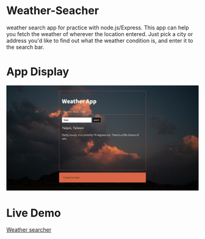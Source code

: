 # Weather-Seacher

weather search app for practice with node.js/Express. This app can help you fetch the weather of wherever the location entered. Just pick a city or address you'd like to find out what the weather condition is, and enter it to the search bar.

# App Display

![image](https://github.com/Chia-Hsing/Weather-Searcher/blob/master/img.png)

# Live Demo 

[Weather searcher](https://chia-weather-search-app.herokuapp.com/)
